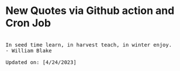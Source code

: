 # New Quotes via Github action and Cron Job

<pre>
<!-- #quote -->
In seed time learn, in harvest teach, in winter enjoy.
- William Blake

Updated on: [4/24/2023]
<!-- #quoteEnd -->
</pre>
